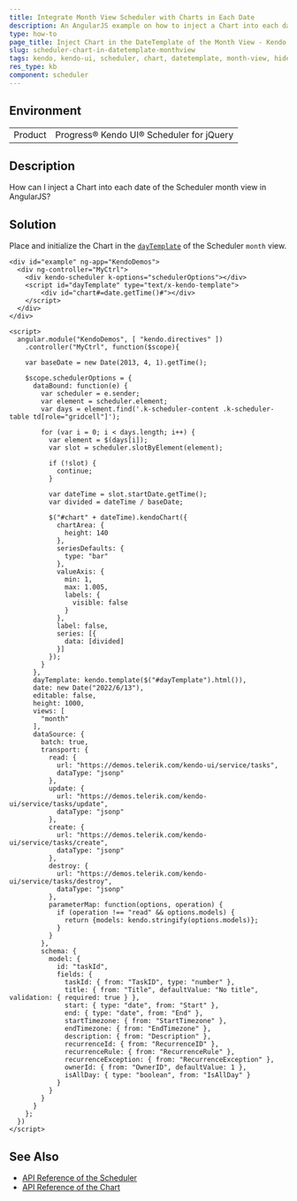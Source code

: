 ```yaml
---
title: Integrate Month View Scheduler with Charts in Each Date
description: An AngularJS example on how to inject a Chart into each date of the Kendo UI Scheduler month view.
type: how-to
page_title: Inject Chart in the DateTemplate of the Month View - Kendo UI Scheduler for jQuery
slug: scheduler-chart-in-datetemplate-monthview
tags: kendo, kendo-ui, scheduler, chart, datetemplate, month-view, hide
res_type: kb
component: scheduler
---
```


## Environment

<table>
 <tr>
  <td>Product</td>
  <td>Progress® Kendo UI® Scheduler for jQuery</td>
 </tr>
</table>

## Description

How can I inject a Chart into each date of the Scheduler month view in AngularJS?

## Solution

Place and initialize the Chart in the [`dayTemplate`](https://docs.telerik.com/kendo-ui/api/javascript/ui/scheduler/configuration/views.daytemplate) of the Scheduler `month` view.

```
<div id="example" ng-app="KendoDemos">
  <div ng-controller="MyCtrl">
    <div kendo-scheduler k-options="schedulerOptions"></div>
    <script id="dayTemplate" type="text/x-kendo-template">
    	<div id="chart#=date.getTime()#"></div>
    </script>
  </div>
</div>

<script>
  angular.module("KendoDemos", [ "kendo.directives" ])
    .controller("MyCtrl", function($scope){

	var baseDate = new Date(2013, 4, 1).getTime();

    $scope.schedulerOptions = {
      dataBound: function(e) {
        var scheduler = e.sender;
        var element = scheduler.element;
        var days = element.find('.k-scheduler-content .k-scheduler-table td[role="gridcell"]');

		for (var i = 0; i < days.length; i++) {
          var element = $(days[i]);
          var slot = scheduler.slotByElement(element);

		  if (!slot) {
            continue;
          }

		  var dateTime = slot.startDate.getTime();
          var divided = dateTime / baseDate;

		  $("#chart" + dateTime).kendoChart({
            chartArea: {
              height: 140
            },
            seriesDefaults: {
              type: "bar"
            },
            valueAxis: {
              min: 1,
              max: 1.005,
              labels: {
                visible: false
              }
            },
            label: false,
            series: [{
              data: [divided]
            }]
          });
        }
      },
      dayTemplate: kendo.template($("#dayTemplate").html()),
      date: new Date("2022/6/13"),
      editable: false,
      height: 1000,
      views: [
        "month"
      ],
      dataSource: {
        batch: true,
        transport: {
          read: {
            url: "https://demos.telerik.com/kendo-ui/service/tasks",
            dataType: "jsonp"
          },
          update: {
            url: "https://demos.telerik.com/kendo-ui/service/tasks/update",
            dataType: "jsonp"
          },
          create: {
            url: "https://demos.telerik.com/kendo-ui/service/tasks/create",
            dataType: "jsonp"
          },
          destroy: {
            url: "https://demos.telerik.com/kendo-ui/service/tasks/destroy",
            dataType: "jsonp"
          },
          parameterMap: function(options, operation) {
            if (operation !== "read" && options.models) {
              return {models: kendo.stringify(options.models)};
            }
          }
        },
        schema: {
          model: {
            id: "taskId",
            fields: {
              taskId: { from: "TaskID", type: "number" },
              title: { from: "Title", defaultValue: "No title", validation: { required: true } },
              start: { type: "date", from: "Start" },
              end: { type: "date", from: "End" },
              startTimezone: { from: "StartTimezone" },
              endTimezone: { from: "EndTimezone" },
              description: { from: "Description" },
              recurrenceId: { from: "RecurrenceID" },
              recurrenceRule: { from: "RecurrenceRule" },
              recurrenceException: { from: "RecurrenceException" },
              ownerId: { from: "OwnerID", defaultValue: 1 },
              isAllDay: { type: "boolean", from: "IsAllDay" }
            }
          }
        }
      }
    };
  })
</script>

```

## See Also

* [API Reference of the Scheduler](https://docs.telerik.com/kendo-ui/api/javascript/ui/scheduler)
* [API Reference of the Chart](https://docs.telerik.com/kendo-ui/api/javascript/dataviz/ui/chart)
